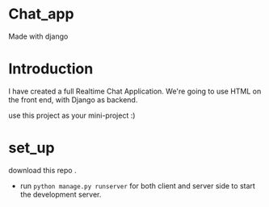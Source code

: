 # Chat_app
 Made with django
 
# Introduction

I have  created a full Realtime Chat Application. We're going to use HTML on the front end, with Django as backend.

use this project as your mini-project :)

# set_up

download this repo .

- run ```python manage.py runserver``` for both client and server side to start the development server.

